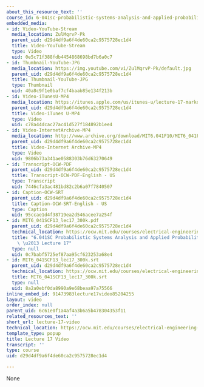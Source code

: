 ```yaml
---
about_this_resource_text: ''
course_id: 6-041sc-probabilistic-systems-analysis-and-applied-probability-fall-2013
embedded_media:
- id: Video-YouTube-Stream
  media_location: ZulMqrvP-Pk
  parent_uid: d29d4df9a6f4de60ca2c9575728ec1d4
  title: Video-YouTube-Stream
  type: Video
  uid: 0e5c71f388fdb4454868698bd7b6a0c7
- id: Thumbnail-YouTube-JPG
  media_location: https://img.youtube.com/vi/ZulMqrvP-Pk/default.jpg
  parent_uid: d29d4df9a6f4de60ca2c9575728ec1d4
  title: Thumbnail-YouTube-JPG
  type: Thumbnail
  uid: 40a8c9f1e0baf7cf4baab85e134f213b
- id: Video-iTunesU-MP4
  media_location: https://itunes.apple.com/us/itunes-u/lecture-17-markov-chains-ii/id577778306?i=123745453
  parent_uid: d29d4df9a6f4de60ca2c9575728ec1d4
  title: Video-iTunes U-MP4
  type: Video
  uid: c78a44dcac27ac41d527f184892b1ee4
- id: Video-InternetArchive-MP4
  media_location: http://www.archive.org/download/MIT6.041F10/MIT6_041F11_lec17_300k.mp4
  parent_uid: d29d4df9a6f4de60ca2c9575728ec1d4
  title: Video-Internet Archive-MP4
  type: Video
  uid: 9806b73a341ae0588303b76d63270649
- id: Transcript-OCW-PDF
  parent_uid: d29d4df9a6f4de60ca2c9575728ec1d4
  title: Transcript-OCW-PDF-English - US
  type: Transcript
  uid: 7446cfa3ac481bd82c2b6a07f7840507
- id: Caption-OCW-SRT
  parent_uid: d29d4df9a6f4de60ca2c9575728ec1d4
  title: Caption-OCW-SRT-English - US
  type: Caption
  uid: 95ccae1d4f38719ea2d546acee7a254f
- id: MIT6_041SCF13_lec17_300k.pdf
  parent_uid: d29d4df9a6f4de60ca2c9575728ec1d4
  technical_location: https://ocw.mit.edu/courses/electrical-engineering-and-computer-science/6-041sc-probabilistic-systems-analysis-and-applied-probability-fall-2013/unit-iii/lecture-17/lecture-17-video/MIT6_041SCF13_lec17_300k.pdf
  title: "6.041SC Probabilistic Systems Analysis and Applied Probability, Fall 2013Transcript\
    \ \u2013 Lecture 17"
  type: null
  uid: 0c7babf5725ef87aa95cf623253a68e4
- id: MIT6_041SCF13_lec17_300k.srt
  parent_uid: d29d4df9a6f4de60ca2c9575728ec1d4
  technical_location: https://ocw.mit.edu/courses/electrical-engineering-and-computer-science/6-041sc-probabilistic-systems-analysis-and-applied-probability-fall-2013/unit-iii/lecture-17/lecture-17-video/MIT6_041SCF13_lec17_300k.srt
  title: MIT6_041SCF13_lec17_300k.srt
  type: null
  uid: 8a2a0ebf0da8990a9e68beaa97a75566
inline_embed_id: 91473983lecture17video85204255
layout: video
order_index: null
parent_uid: 6c61e0f1a4af4a3b6a5b478304353f11
related_resources_text: ''
short_url: lecture-17-video
technical_location: https://ocw.mit.edu/courses/electrical-engineering-and-computer-science/6-041sc-probabilistic-systems-analysis-and-applied-probability-fall-2013/unit-iii/lecture-17/lecture-17-video
template_type: popup
title: Lecture 17 Video
transcript: ''
type: course
uid: d29d4df9a6f4de60ca2c9575728ec1d4

---
```

None
